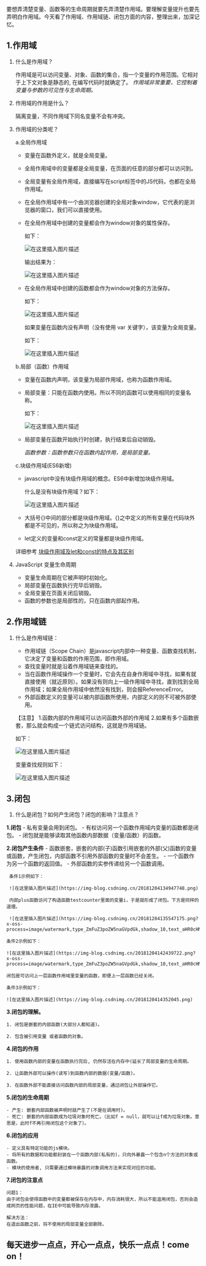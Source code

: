 要想弄清楚变量、函数等的生命周期就要先弄清楚作用域。要理解变量提升也要先弄明白作用域。今天看了作用域、作用域链、闭包方面的内容，整理出来，加深记忆。
## 1.作用域
 1. 什么是作用域？

	作用域是可以访问变量、对象、函数的集合，指一个变量的作用范围。它相对于上下文对象是静态的, 在编写代码时就确定了。
*作用域非常重要，它控制着变量与参数的可见性与生命周期。*

 2. 作用域的作用是什么？


	隔离变量，不同作用域下同名变量不会有冲突。

 3. 作用域的分类呢？

	a.全局作用域
	- 变量在函数外定义，就是全局变量。
	- 全局作用域中的变量都是全局变量，在页面的任意的部分都可以访问到。
	- 全局变量有全局作用域，直接编写在script标签中的JS代码，也都在全局作用域。
	- 在全局作用域中有一个由浏览器创建的全局对象window，它代表的是浏览器的窗口，我们可以直接使用。
	- 在全局作用域中创建的变量都会作为window对象的属性保存。
	
		如下：

		![在这里插入图片描述](https://img-blog.csdnimg.cn/20181204110859438.png?x-oss-process=image/watermark,type_ZmFuZ3poZW5naGVpdGk,shadow_10,text_aHR0cHM6Ly9ibG9nLmNzZG4ubmV0L3cxNDE4ODk5NTMy,size_16,color_FFFFFF,t_70)   

		输出结果为：

		![在这里插入图片描述](https://img-blog.csdnimg.cn/20181204110929345.png)     
	- 在全局作用域中创建的函数都会作为window对象的方法保存。

		如下：

		![在这里插入图片描述](https://img-blog.csdnimg.cn/20181204104310751.png?x-oss-process=image/watermark,type_ZmFuZ3poZW5naGVpdGk,shadow_10,text_aHR0cHM6Ly9ibG9nLmNzZG4ubmV0L3cxNDE4ODk5NTMy,size_16,color_FFFFFF,t_70)

		如果变量在函数内没有声明（没有使用 var 关键字），该变量为全局变量。
	
		如下：

		![在这里插入图片描述](https://img-blog.csdnimg.cn/20181204103401691.png?x-oss-process=image/watermark,type_ZmFuZ3poZW5naGVpdGk,shadow_10,text_aHR0cHM6Ly9ibG9nLmNzZG4ubmV0L3cxNDE4ODk5NTMy,size_16,color_FFFFFF,t_70)
	
	b.局部（函数）作用域
	
	- 变量在函数内声明，该变量为局部作用域，也称为函数作用域。
	- 局部变量：只能在函数内使用。所以不同的函数可以使用相同的变量名称。
	
		如下：

		![在这里插入图片描述](https://img-blog.csdnimg.cn/20181204110203403.png)
	
	- 局部变量在函数开始执行时创建，执行结束后自动销毁。

	
		*函数参数：函数参数只在函数内起作用，是局部变量。*
	
	c.块级作用域(ES6新增)

	- javascript中没有块级作用域的概念。ES6中新增加块级作用域。
	
		什么是没有块级作用域？如下：
		
		![在这里插入图片描述](https://img-blog.csdnimg.cn/20181205185039609.png)
	
	- 大括号{}中间的部分都是块级作用域。{}之中定义的所有变量在代码块外都是不可见的，所以称之为块级作用域。
	- let定义的变量和const定义的常量都是块级作用域。
	
	详细参考 [块级作用域及let和const的特点及其区别](https://blog.csdn.net/w1418899532/article/details/84717091)
	
	

 4. JavaScript 变量生命周期
	- 变量生命周期在它被声明时初始化。
	- 局部变量在函数执行完毕后销毁。
	- 全局变量在页面关闭后销毁。
	- 函数的参数也是局部性的，只在函数内部起作用。
	
## 2.作用域链

 1. 什么是作用域链：
	-  作用域链（Scope Chain）是javascript内部中一种变量、函数查找机制，它决定了变量和函数的作用范围，即作用域。
	-  查找变量时就是沿着作用域链来查找的。
	- 当在函数作用域操作一个变量时，它会先在自身作用域中寻找，如果有就直接使用（就近原则）。如果没有则向上一级作用域中寻找，直到找到全局作用域；如果全局作用域中依然没有找到，则会报ReferenceError。
	- 外部函数定义的变量可以被内部函数所使用，内部定义的则不可被外部使用。
	
	【注意】
	1.函数内部的作用域可以访问函数外部的作用域
	2.如果有多个函数嵌套，那么就会构成一个链式访问结构，这就是作用域链。

 	如下：

 	![在这里插入图片描述](https://img-blog.csdnimg.cn/20181204122653665.png?x-oss-process=image/watermark,type_ZmFuZ3poZW5naGVpdGk,shadow_10,text_aHR0cHM6Ly9ibG9nLmNzZG4ubmV0L3cxNDE4ODk5NTMy,size_16,color_FFFFFF,t_70)       
 
 	变量查找规则如下：
 	
 	![在这里插入图片描述](https://img-blog.csdnimg.cn/20181204132224362.png?x-oss-process=image/watermark,type_ZmFuZ3poZW5naGVpdGk,shadow_10,text_aHR0cHM6Ly9ibG9nLmNzZG4ubmV0L3cxNDE4ODk5NTMy,size_16,color_FFFFFF,t_70)
 
 ## 3.闭包

 1. 什么是闭包？如何产生闭包？闭包的影响？注意点？
 
 **1.闭包**
 	- 私有变量会用到闭包。
 	- 有权访问另一个函数作用域内变量的函数都是闭包。
 	- 闭包就是能够读取其他函数内部数据（变量/函数）的函数。
 	
**2.闭包产生条件**
	- 函数嵌套，嵌套的内部(子)函数引用嵌套的外部(父)函数的变量或函数，产生闭包，内部函数不引用外部函数的变量时不会差生。
	- 一个函数作为另一个函数的返回值。
	- 外部函数的实参传递给另一个函数调用。
 
 
	 条件1示例如下：

	 ![在这里插入图片描述](https://img-blog.csdnimg.cn/20181204134947748.png)
	 
	 内部plus函数访问了构造函数testcounter里面的变量i，于是就形成了闭包。下方是同样的道理。
	 
	 ![在这里插入图片描述](https://img-blog.csdnimg.cn/20181204135547175.png?x-oss-process=image/watermark,type_ZmFuZ3poZW5naGVpdGk,shadow_10,text_aHR0cHM6Ly9ibG9nLmNzZG4ubmV0L3cxNDE4ODk5NTMy,size_16,color_FFFFFF,t_70)

	条件2示例如下：

	![在这里插入图片描述](https://img-blog.csdnimg.cn/20181204142439722.png?x-oss-process=image/watermark,type_ZmFuZ3poZW5naGVpdGk,shadow_10,text_aHR0cHM6Ly9ibG9nLmNzZG4ubmV0L3cxNDE4ODk5NTMy,size_16,color_FFFFFF,t_70)

	闭包是可访问上一层函数作用域里变量的函数，即便上一层函数已经关闭。

	条件3示例如下：

	![在这里插入图片描述](https://img-blog.csdnimg.cn/2018120414352045.png)

**3.闭包的理解。**

	1. 闭包是嵌套的内部函数(大部分人都知道)。

	2. 包含被引用变量 或者函数的对象。


**4.闭包的作用**

	1. 使用函数内部的变量在函数执行完后, 仍然存活在内存中(延长了局部变量的生命周期。

	2. 让函数外部可以操作(读写)到函数内部的数据(变量/函数)。

	3. 在函数外部不能直接访问函数内部的局部变量，通过闭包让外部操作它。

	
**5.闭包的生命周期**

	- 产生: 嵌套内部函数被声明时就产生了(不是在调用时)。
	- 死亡: 嵌套的内部函数成为垃圾对象时死亡。（比如f = null，就可以让f成为垃圾对象。意思是，此时f不再引用闭包这个对象了）。

**6.闭包的应用**

	- 定义具有特定功能的js模块。
	- 将所有的数据和功能都封装在一个函数内部(私有的)，只向外暴露一个包含n个方法的对象或函数。
	- 模块的使用者, 只需要通过模块暴露的对象调用方法来实现对应的功能。
	
**7.闭包的注意点**

	问题1：
	由于闭包会使得函数中的变量都被保存在内存中，内存消耗很大，所以不能滥用闭包，否则会造成网页的性能问题，在IE中可能导致内存泄露。

	解决方法：
	在退出函数之前，将不使用的局部变量全部删除。

		

## 每天进步一点点，开心一点点，快乐一点点！come on！